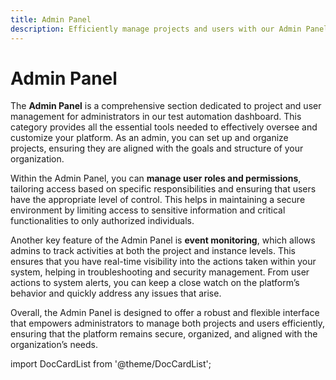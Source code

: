 ```yaml
---
title: Admin Panel
description: Efficiently manage projects and users with our Admin Panel. Explore event monitoring and more for your centralized test automation tool.
---
```


# Admin Panel

The **Admin Panel** is a comprehensive section dedicated to project and user management for administrators in our test automation dashboard. This category provides all the essential tools needed to effectively oversee and customize your platform. As an admin, you can set up and organize projects, ensuring they are aligned with the goals and structure of your organization.

Within the Admin Panel, you can **manage user roles and permissions**, tailoring access based on specific responsibilities and ensuring that users have the appropriate level of control. This helps in maintaining a secure environment by limiting access to sensitive information and critical functionalities to only authorized individuals.

Another key feature of the Admin Panel is **event monitoring**, which allows admins to track activities at both the project and instance levels. This ensures that you have real-time visibility into the actions taken within your system, helping in troubleshooting and security management. From user actions to system alerts, you can keep a close watch on the platform’s behavior and quickly address any issues that arise.

Overall, the Admin Panel is designed to offer a robust and flexible interface that empowers administrators to manage both projects and users efficiently, ensuring that the platform remains secure, organized, and aligned with the organization’s needs.

import DocCardList from '@theme/DocCardList';

<DocCardList />
